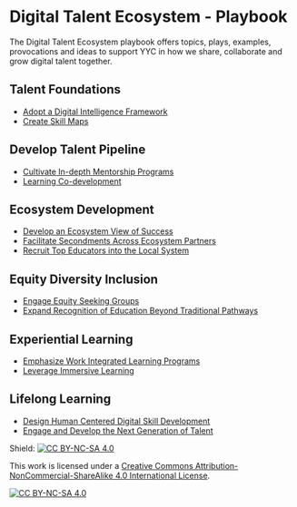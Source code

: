 # Digital Talent Ecosystem - Playbook
The Digital Talent Ecosystem playbook offers topics, plays, examples, provocations and ideas to support YYC in how we share, collaborate and grow digital talent together.

## Talent Foundations
* [Adopt a Digital Intelligence Framework](https://github.com/SADTxSAIT/dte-playbook/blob/main/talent-foundations/adopt-a-digital-intelligence-framework.md)
* [Create Skill Maps](https://github.com/SADTxSAIT/dte-playbook/blob/main/talent-foundations/create-skill-maps.md)
## Develop Talent Pipeline
* [Cultivate In-depth Mentorship Programs](https://github.com/SADTxSAIT/dte-playbook/blob/main/develop-talent-pipeline/cultivate-in-depth-mentorship-programs.md)
* [Learning Co-development](https://github.com/SADTxSAIT/dte-playbook/blob/main/develop-talent-pipeline/learning-co-development.md)

## Ecosystem Development
* [Develop an Ecosystem View of Success](https://github.com/SADTxSAIT/dte-playbook/blob/main/ecosystem-development/develop-an-ecosystem-view-of-success.md)
* [Facilitate Secondments Across Ecosystem Partners](https://github.com/SADTxSAIT/dte-playbook/blob/main/ecosystem-development/facilitate-secondments-across-ecosystem-partners.md)
* [Recruit Top Educators into the Local System](https://github.com/SADTxSAIT/dte-playbook/blob/main/ecosystem-development/recruit-top-educators-into-the-local-system.md)

## Equity Diversity Inclusion
* [Engage Equity Seeking Groups](https://github.com/SADTxSAIT/dte-playbook/blob/main/equity-diversity-inclusion/engage-equity-seeking-groups.md)
* [Expand Recognition of Education Beyond Traditional Pathways](https://github.com/SADTxSAIT/dte-playbook/blob/main/equity-diversity-inclusion/expand-recognition-of-education-beyond-traditional-pathways.md)

## Experiential Learning
* [Emphasize Work Integrated Learning Programs](https://github.com/SADTxSAIT/dte-playbook/blob/main/experiential-learning/emphasize-work-integrated-learning-programs.md)
* [Leverage Immersive Learning](https://github.com/SADTxSAIT/dte-playbook/blob/main/experiential-learning/leverage-immersive-learning.md)

## Lifelong Learning
* [Design Human Centered Digital Skill Development](https://github.com/SADTxSAIT/dte-playbook/blob/main/lifelong-learning/design-human-centered-digital-skill-development.md)
* [Engage and Develop the Next Generation of Talent](https://github.com/SADTxSAIT/dte-playbook/blob/main/lifelong-learning/engage-and-develop-the-next-generation-of-talent.md)

Shield: [![CC BY-NC-SA 4.0][cc-by-nc-sa-shield]][cc-by-nc-sa]

This work is licensed under a
[Creative Commons Attribution-NonCommercial-ShareAlike 4.0 International License][cc-by-nc-sa].

[![CC BY-NC-SA 4.0][cc-by-nc-sa-image]][cc-by-nc-sa]

[cc-by-nc-sa]: http://creativecommons.org/licenses/by-nc-sa/4.0/
[cc-by-nc-sa-image]: https://licensebuttons.net/l/by-nc-sa/4.0/88x31.png
[cc-by-nc-sa-shield]: https://img.shields.io/badge/License-CC%20BY--NC--SA%204.0-lightgrey.svg

